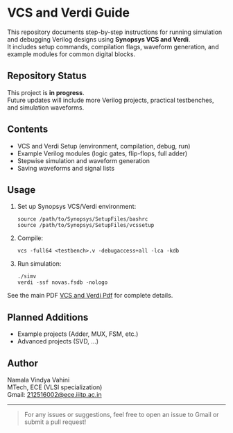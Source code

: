 # VCS and Verdi Guide

This repository documents step-by-step instructions for running simulation and debugging Verilog designs using **Synopsys VCS and Verdi**.  
It includes setup commands, compilation flags, waveform generation, and example modules for common digital blocks.

## Repository Status

This project is **in progress**.  
Future updates will include more Verilog projects, practical testbenches, and simulation waveforms.

## Contents

- VCS and Verdi Setup (environment, compilation, debug, run)
- Example Verilog modules (logic gates, flip-flops, full adder)
- Stepwise simulation and waveform generation
- Saving waveforms and signal lists

## Usage

1. Set up Synopsys VCS/Verdi environment:
    ```
    source /path/to/Synopsys/SetupFiles/bashrc
    source /path/to/Synopsys/SetupFiles/vcssetup
    ```
2. Compile:
    ```
    vcs -full64 <testbench>.v -debugaccess+all -lca -kdb
    ```
3. Run simulation:
    ```
    ./simv
    verdi -ssf novas.fsdb -nologo
    ```

See the main PDF [VCS and Verdi Pdf](https://docs.google.com/document/d/1fXfshF0VRxcgWyGi8sUj9Bm7mMnYSIzBqUfudRh2o98/edit?usp=sharing) for complete details.

## Planned Additions
- Example projects (Adder, MUX, FSM, etc.)
- Advanced projects (SVD, ...)

## Author

Namala Vindya Vahini  
MTech, ECE (VLSI specialization)  
Gmail: 212516002@ece.iiitp.ac.in

---

> For any issues or suggestions, feel free to open an issue to Gmail or submit a pull request!


